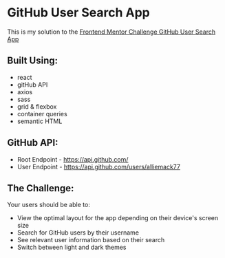 # GitHub User Search App

This is my solution to the [Frontend Mentor Challenge GitHub User Search App](https://www.frontendmentor.io/challenges/github-user-search-app-Q09YOgaH6)

## Built Using:

- react
- gitHub API
- axios
- sass
- grid & flexbox
- container queries
- semantic HTML

## GitHub API:

- Root Endpoint - https://api.github.com/
- User Endpoint - https://api.github.com/users/alliemack77

## The Challenge:

Your users should be able to:

- View the optimal layout for the app depending on their device's screen size
- Search for GitHub users by their username
- See relevant user information based on their search
- Switch between light and dark themes
